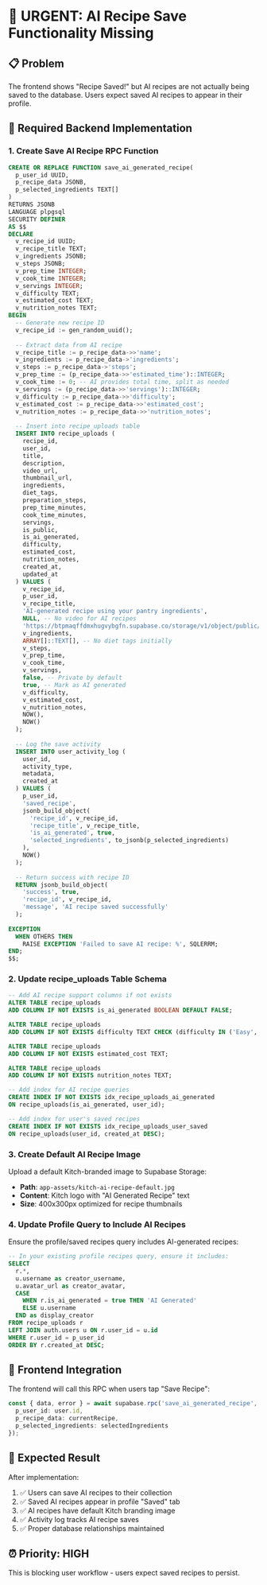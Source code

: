 # 🚨 URGENT: AI Recipe Save Functionality Missing

## 📋 **Problem**
The frontend shows "Recipe Saved!" but AI recipes are not actually being saved to the database. Users expect saved AI recipes to appear in their profile.

## 🎯 **Required Backend Implementation**

### **1. Create Save AI Recipe RPC Function**

```sql
CREATE OR REPLACE FUNCTION save_ai_generated_recipe(
  p_user_id UUID,
  p_recipe_data JSONB,
  p_selected_ingredients TEXT[]
)
RETURNS JSONB
LANGUAGE plpgsql
SECURITY DEFINER
AS $$
DECLARE
  v_recipe_id UUID;
  v_recipe_title TEXT;
  v_ingredients JSONB;
  v_steps JSONB;
  v_prep_time INTEGER;
  v_cook_time INTEGER;
  v_servings INTEGER;
  v_difficulty TEXT;
  v_estimated_cost TEXT;
  v_nutrition_notes TEXT;
BEGIN
  -- Generate new recipe ID
  v_recipe_id := gen_random_uuid();
  
  -- Extract data from AI recipe
  v_recipe_title := p_recipe_data->>'name';
  v_ingredients := p_recipe_data->'ingredients';
  v_steps := p_recipe_data->'steps';
  v_prep_time := (p_recipe_data->>'estimated_time')::INTEGER;
  v_cook_time := 0; -- AI provides total time, split as needed
  v_servings := (p_recipe_data->>'servings')::INTEGER;
  v_difficulty := p_recipe_data->>'difficulty';
  v_estimated_cost := p_recipe_data->>'estimated_cost';
  v_nutrition_notes := p_recipe_data->>'nutrition_notes';
  
  -- Insert into recipe_uploads table
  INSERT INTO recipe_uploads (
    recipe_id,
    user_id,
    title,
    description,
    video_url,
    thumbnail_url,
    ingredients,
    diet_tags,
    preparation_steps,
    prep_time_minutes,
    cook_time_minutes,
    servings,
    is_public,
    is_ai_generated,
    difficulty,
    estimated_cost,
    nutrition_notes,
    created_at,
    updated_at
  ) VALUES (
    v_recipe_id,
    p_user_id,
    v_recipe_title,
    'AI-generated recipe using your pantry ingredients',
    NULL, -- No video for AI recipes
    'https://btpmaqffdmxhugvybgfn.supabase.co/storage/v1/object/public/app-assets/kitch-ai-recipe-default.jpg', -- Default Kitch image
    v_ingredients,
    ARRAY[]::TEXT[], -- No diet tags initially
    v_steps,
    v_prep_time,
    v_cook_time,
    v_servings,
    false, -- Private by default
    true, -- Mark as AI generated
    v_difficulty,
    v_estimated_cost,
    v_nutrition_notes,
    NOW(),
    NOW()
  );
  
  -- Log the save activity
  INSERT INTO user_activity_log (
    user_id,
    activity_type,
    metadata,
    created_at
  ) VALUES (
    p_user_id,
    'saved_recipe',
    jsonb_build_object(
      'recipe_id', v_recipe_id,
      'recipe_title', v_recipe_title,
      'is_ai_generated', true,
      'selected_ingredients', to_jsonb(p_selected_ingredients)
    ),
    NOW()
  );
  
  -- Return success with recipe ID
  RETURN jsonb_build_object(
    'success', true,
    'recipe_id', v_recipe_id,
    'message', 'AI recipe saved successfully'
  );
  
EXCEPTION
  WHEN OTHERS THEN
    RAISE EXCEPTION 'Failed to save AI recipe: %', SQLERRM;
END;
$$;
```

### **2. Update recipe_uploads Table Schema**

```sql
-- Add AI recipe support columns if not exists
ALTER TABLE recipe_uploads 
ADD COLUMN IF NOT EXISTS is_ai_generated BOOLEAN DEFAULT FALSE;

ALTER TABLE recipe_uploads 
ADD COLUMN IF NOT EXISTS difficulty TEXT CHECK (difficulty IN ('Easy', 'Medium', 'Hard'));

ALTER TABLE recipe_uploads 
ADD COLUMN IF NOT EXISTS estimated_cost TEXT;

ALTER TABLE recipe_uploads 
ADD COLUMN IF NOT EXISTS nutrition_notes TEXT;

-- Add index for AI recipe queries
CREATE INDEX IF NOT EXISTS idx_recipe_uploads_ai_generated 
ON recipe_uploads(is_ai_generated, user_id);

-- Add index for user's saved recipes
CREATE INDEX IF NOT EXISTS idx_recipe_uploads_user_saved 
ON recipe_uploads(user_id, created_at DESC);
```

### **3. Create Default AI Recipe Image**

Upload a default Kitch-branded image to Supabase Storage:
- **Path**: `app-assets/kitch-ai-recipe-default.jpg`
- **Content**: Kitch logo with "AI Generated Recipe" text
- **Size**: 400x300px optimized for recipe thumbnails

### **4. Update Profile Query to Include AI Recipes**

Ensure the profile/saved recipes query includes AI-generated recipes:

```sql
-- In your existing profile recipes query, ensure it includes:
SELECT 
  r.*,
  u.username as creator_username,
  u.avatar_url as creator_avatar,
  CASE 
    WHEN r.is_ai_generated = true THEN 'AI Generated'
    ELSE u.username 
  END as display_creator
FROM recipe_uploads r
LEFT JOIN auth.users u ON r.user_id = u.id
WHERE r.user_id = p_user_id
ORDER BY r.created_at DESC;
```

## 🔧 **Frontend Integration**

The frontend will call this RPC when users tap "Save Recipe":

```typescript
const { data, error } = await supabase.rpc('save_ai_generated_recipe', {
  p_user_id: user.id,
  p_recipe_data: currentRecipe,
  p_selected_ingredients: selectedIngredients
});
```

## 🎯 **Expected Result**

After implementation:
1. ✅ Users can save AI recipes to their collection
2. ✅ Saved AI recipes appear in profile "Saved" tab
3. ✅ AI recipes have default Kitch branding image
4. ✅ Activity log tracks AI recipe saves
5. ✅ Proper database relationships maintained

## ⏰ **Priority: HIGH**
This is blocking user workflow - users expect saved recipes to persist. 